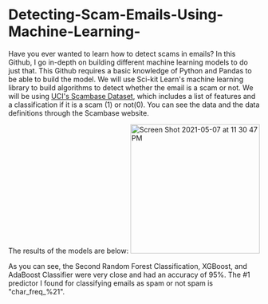 # Detecting-Scam-Emails-Using-Machine-Learning-

Have you ever wanted to learn how to detect scams in emails? In this Github, I go in-depth on building different machine learning models to do just that. This Github requires a basic knowledge of Python and Pandas to be able to build the model. We will use Sci-kit Learn's machine learning library to build algorithms to detect whether the email is a scam or not. We will be using [UCI's Scambase Dataset](https://archive.ics.uci.edu/ml/datasets/spambase), which includes a list of features and a classification if it is a scam (1) or not(0). You can see the data and the data definitions through the Scambase website.

The results of the models are below:
<img width="259" alt="Screen Shot 2021-05-07 at 11 30 47 PM" src="https://user-images.githubusercontent.com/71193439/117524833-5bc7c380-af8d-11eb-9b2f-a6fd5d2e942e.png">

As you can see, the Second Random Forest Classification, XGBoost, and AdaBoost Classifier were very close and had an accuracy of 95%. The #1 predictor I found for classifying emails as spam or not spam is "char_freq_%21".

